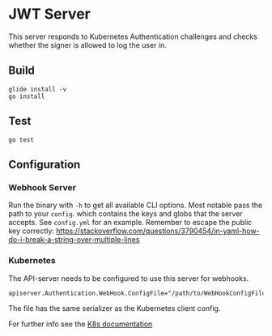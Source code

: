 # JWT Server

This server responds to Kubernetes Authentication challenges and checks whether the signer is allowed to log the user in.

## Build

    glide install -v
    go install
    
## Test

    go test

## Configuration

### Webhook Server

Run the binary with `-h` to get all available CLI options. Most notable pass the path to your `config`. which contains the keys and globs that the server accepts.
See `config.yml` for an example.
Remember to escape the public key correctly: https://stackoverflow.com/questions/3790454/in-yaml-how-do-i-break-a-string-over-multiple-lines

### Kubernetes

The API-server needs to be configured to use this server for webhooks.

    apiserver.Authentication.WebHook.ConfigFile="/path/to/WebHookConfigFile"

The file has the same serializer as the Kubernetes client config.

For further info see the [K8s documentation](https://kubernetes.io/docs/admin/authentication/#webhook-token-authentication)
